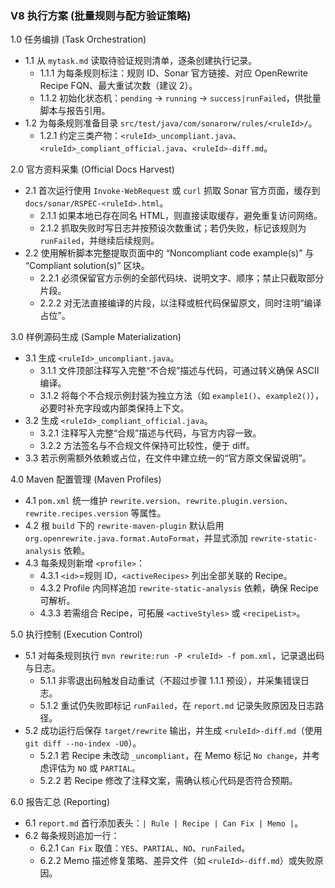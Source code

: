 ﻿  ### V8 执行方案 (批量规则与配方验证策略)

  1.0 任务编排 (Task Orchestration)
  *   1.1 从 `mytask.md` 读取待验证规则清单，逐条创建执行记录。
      *   1.1.1 为每条规则标注：规则 ID、Sonar 官方链接、对应 OpenRewrite Recipe FQN、最大重试次数（建议 2）。
      *   1.1.2 初始化状态机：`pending` → `running` → `success|runFailed`，供批量脚本与报告引用。
  *   1.2 为每条规则准备目录 `src/test/java/com/sonarorw/rules/<ruleId>/`。
      *   1.2.1 约定三类产物：`<ruleId>_uncompliant.java`、`<ruleId>_compliant_official.java`、`<ruleId>-diff.md`。

  2.0 官方资料采集 (Official Docs Harvest)
  *   2.1 首次运行使用 `Invoke-WebRequest` 或 `curl` 抓取 Sonar 官方页面，缓存到 `docs/sonar/RSPEC-<ruleId>.html`。
      *   2.1.1 如果本地已存在同名 HTML，则直接读取缓存，避免重复访问网络。
      *   2.1.2 抓取失败时写日志并按预设次数重试；若仍失败，标记该规则为 `runFailed`，并继续后续规则。
  *   2.2 使用解析脚本完整提取页面中的 “Noncompliant code example(s)” 与 “Compliant solution(s)” 区块。
      *   2.2.1 必须保留官方示例的全部代码块、说明文字、顺序；禁止只截取部分片段。
      *   2.2.2 对无法直接编译的片段，以注释或桩代码保留原文，同时注明“编译占位”。

  3.0 样例源码生成 (Sample Materialization)
  *   3.1 生成 `<ruleId>_uncompliant.java`。
      *   3.1.1 文件顶部注释写入完整“不合规”描述与代码，可通过转义确保 ASCII 编译。
      *   3.1.2 将每个不合规示例封装为独立方法（如 `example1()`、`example2()`），必要时补充字段或内部类保持上下文。
  *   3.2 生成 `<ruleId>_compliant_official.java`。
      *   3.2.1 注释写入完整“合规”描述与代码，与官方内容一致。
      *   3.2.2 方法签名与不合规文件保持可比较性，便于 diff。
  *   3.3 若示例需额外依赖或占位，在文件中建立统一的“官方原文保留说明”。

  4.0 Maven 配置管理 (Maven Profiles)
  *   4.1 `pom.xml` 统一维护 `rewrite.version`、`rewrite.plugin.version`、`rewrite.recipes.version` 等属性。
  *   4.2 根 `build` 下的 `rewrite-maven-plugin` 默认启用 `org.openrewrite.java.format.AutoFormat`，并显式添加 `rewrite-static-analysis` 依赖。
  *   4.3 每条规则新增 `<profile>`：
      *   4.3.1 `<id>`=规则 ID，`<activeRecipes>` 列出全部关联的 Recipe。
      *   4.3.2 Profile 内同样追加 `rewrite-static-analysis` 依赖，确保 Recipe 可解析。
      *   4.3.3 若需组合 Recipe，可拓展 `<activeStyles>` 或 `<recipeList>`。

  5.0 执行控制 (Execution Control)
  *   5.1 对每条规则执行 `mvn rewrite:run -P <ruleId> -f pom.xml`，记录退出码与日志。
      *   5.1.1 非零退出码触发自动重试（不超过步骤 1.1.1 预设），并采集错误日志。
      *   5.1.2 重试仍失败即标记 `runFailed`，在 `report.md` 记录失败原因及日志路径。
  *   5.2 成功运行后保存 `target/rewrite` 输出，并生成 `<ruleId>-diff.md`（使用 `git diff --no-index -U0`）。
      *   5.2.1 若 Recipe 未改动 `_uncompliant`，在 Memo 标记 `No change`，并考虑评估为 `NO` 或 `PARTIAL`。
      *   5.2.2 若 Recipe 修改了注释文案，需确认核心代码是否符合预期。

  6.0 报告汇总 (Reporting)
  *   6.1 `report.md` 首行添加表头：`| Rule | Recipe | Can Fix | Memo |`。
  *   6.2 每条规则追加一行：
      *   6.2.1 `Can Fix` 取值：`YES`、`PARTIAL`、`NO`、`runFailed`。
      *   6.2.2 Memo 描述修复策略、差异文件（如 `<ruleId>-diff.md`）或失败原因。
   
    